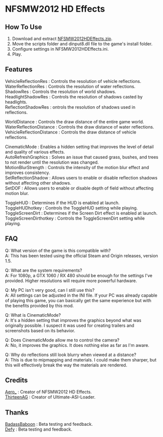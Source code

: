 # NFSMW2012 HD Effects

## How To Use  
1. Download and extract [NFSMW2012HDEffects.zip](https://github.com/AeroWidescreen/NFSMW2012HDEffects/releases).  
2. Move the scripts folder and dinput8.dll file to the game's install folder.  
3. Configure settings in NFSMW2012HDEffects.ini.  
4. Play.  

## Features   
VehicleReflectionRes : Controls the resolution of vehicle reflections.  
WaterReflectionRes : Controls the resolution of water reflections.  
ShadowRes : Controls the resolution of world shadows.  
HeadlightShadowRes : Controls the resolution of shadows casted by headlights.  
ReflectionShadowRes : ontrols the resolution of shadows used in reflections.   

WorldDistance : Controls the draw distance of the entire game world.  
WaterReflectionDistance : Controls the draw distance of water reflections.  
VehicleReflectionDistance : Controls the draw distance of vehicle reflections.    

CinematicMode : Enables a hidden setting that improves the level of detail and quality of various effects.  
AutoRefreshGraphics : Solves an issue that caused grass, bushes, and trees to not render until the resolution was changed.  
MotionBlurStrength : Controls the intensity of the motion blur effect and improves consistency.  
SetReflectionShadow : Allows users to enable or disable reflection shadows without affecting other shadows.  
SetDOF : Allows users to enable or disable depth of field without affecting motion blur.    

ToggleHUD : Determines if the HUD is enabled at launch.  
ToggleHUDhotkey : Controls the ToggleHUD setting while playing.  
ToggleScreenDirt : Determines if the Screen Dirt effect is enabled at launch.  
ToggleScreenDirthotkey : Controls the ToggleScreenDirt setting while playing.    

## FAQ
Q: What version of the game is this compatible with?  
A: This has been tested using the official Steam and Origin releases, version 1.5.  

Q: What are the system requirements?  
A: For 1080p, a GTX 1060 / RX 480 should be enough for the settings I've provided. Higher resolutions will require more powerful hardware.  

Q: My PC isn't very good, can I still use this?  
A: All settings can be adjusted in the INI file. If your PC was already capable of playing this game, you can basically get the same experience but with the benefits provided by this mod.  

Q: What is CinematicMode?  
A: It's a hidden setting that improves the graphics beyond what was originally possible. I suspect it was used for creating trailers and screenshots based on its behavior.   

Q: Does CinematicMode allow me to control the camera?  
A: No, it improves the graphics. It does nothing else as far as I'm aware. 

Q: Why do reflections still look blurry when viewed at a distance?  
A: This is due to mipmapping and materials. I could make them sharper, but this will effectively break the way the materials are rendered.  

## Credits
[Aero_](https://github.com/AeroWidescreen) : Creator of NFSMW2012 HD Effects.  
[ThirteenAG](https://github.com/ThirteenAG) : Creator of Ultimate-ASI-Loader.  

## Thanks
[BadassBaboon](https://www.youtube.com/channel/UC3e-Xp4oPzNu06hxy2242Gg) : Beta testing and feedback.  
[Defy](https://nfsmods.xyz/user/57) : Beta testing and feedback.  
